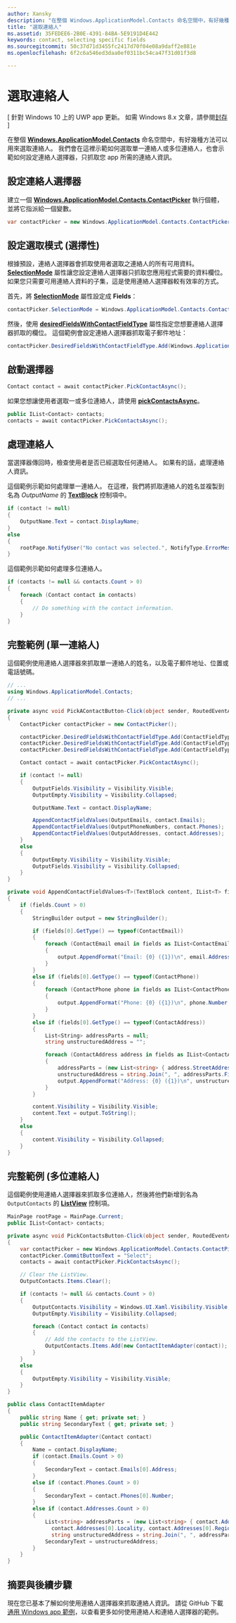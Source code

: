 ```yaml
---
author: Xansky
description: "在整個 Windows.ApplicationModel.Contacts 命名空間中，有好幾種方法可以用來選取連絡人。"
title: "選取連絡人"
ms.assetid: 35FEDEE6-2B0E-4391-84BA-5E9191D4E442
keywords: contact, selecting specific fields
ms.sourcegitcommit: 50c37d71d3455fc2417d70f04e08a9daff2e881e
ms.openlocfilehash: 6f2c6a546ed3daa0ef0311bc54ca47f31d01f3d8

---
```


# 選取連絡人

\[ 針對 Windows 10 上的 UWP app 更新。 如需 Windows 8.x 文章，請參閱[封存](http://go.microsoft.com/fwlink/p/?linkid=619132) \]


在整個 [**Windows.ApplicationModel.Contacts**](https://msdn.microsoft.com/library/windows/apps/BR225002) 命名空間中，有好幾種方法可以用來選取連絡人。 我們會在這裡示範如何選取單一連絡人或多位連絡人，也會示範如何設定連絡人選擇器，只抓取您 app 所需的連絡人資訊。

## 設定連絡人選擇器

建立一個 [**Windows.ApplicationModel.Contacts.ContactPicker**](https://msdn.microsoft.com/library/windows/apps/BR224913) 執行個體，並將它指派給一個變數。

```cs
var contactPicker = new Windows.ApplicationModel.Contacts.ContactPicker();
```

## 設定選取模式 (選擇性)

根據預設，連絡人選擇器會抓取使用者選取之連絡人的所有可用資料。 [**SelectionMode**](https://msdn.microsoft.com/library/windows/apps/windows.applicationmodel.contacts.contactpicker.selectionmode) 屬性讓您設定連絡人選擇器只抓取您應用程式需要的資料欄位。 如果您只需要可用連絡人資料的子集，這是使用連絡人選擇器較有效率的方式。

首先，將 [**SelectionMode**](https://msdn.microsoft.com/library/windows/apps/windows.applicationmodel.contacts.contactpicker.selectionmode) 屬性設定成 **Fields**：

```cs
contactPicker.SelectionMode = Windows.ApplicationModel.Contacts.ContactSelectionMode.Fields;
```

然後，使用 [**desiredFieldsWithContactFieldType**](https://msdn.microsoft.com/library/windows/apps/windows.applicationmodel.contacts.contactpicker.desiredfieldswithcontactfieldtype) 屬性指定您想要連絡人選擇器抓取的欄位。 這個範例會設定連絡人選擇器抓取電子郵件地址：

``` cs
contactPicker.DesiredFieldsWithContactFieldType.Add(Windows.ApplicationModel.Contacts.ContactFieldType.Email);
```

## 啟動選擇器

```cs
Contact contact = await contactPicker.PickContactAsync();
```

如果您想讓使用者選取一或多位連絡人，請使用 [**pickContactsAsync**](https://msdn.microsoft.com/library/windows/apps/windows.applicationmodel.contacts.contactpicker.pickcontactsasync)。

```cs
public IList<Contact> contacts;
contacts = await contactPicker.PickContactsAsync();
```

## 處理連絡人

當選擇器傳回時，檢查使用者是否已經選取任何連絡人。 如果有的話，處理連絡人資訊。

這個範例示範如何處理單一連絡人。 在這裡，我們將抓取連絡人的姓名並複製到名為 *OutputName* 的 [**TextBlock**](https://msdn.microsoft.com/library/windows/apps/BR209652) 控制項中。

```cs
if (contact != null)
{
    OutputName.Text = contact.DisplayName;
}
else
{
    rootPage.NotifyUser("No contact was selected.", NotifyType.ErrorMessage);
}
```

這個範例示範如何處理多位連絡人。

```cs
if (contacts != null && contacts.Count > 0)
{
    foreach (Contact contact in contacts)
    {
        // Do something with the contact information.
    }
}
```

## 完整範例 (單一連絡人)

這個範例使用連絡人選擇器來抓取單一連絡人的姓名，以及電子郵件地址、位置或電話號碼。

```cs
// ...
using Windows.ApplicationModel.Contacts;
// ...

private async void PickAContactButton-Click(object sender, RoutedEventArgs e)
{
    ContactPicker contactPicker = new ContactPicker();

    contactPicker.DesiredFieldsWithContactFieldType.Add(ContactFieldType.Email);
    contactPicker.DesiredFieldsWithContactFieldType.Add(ContactFieldType.Address);
    contactPicker.DesiredFieldsWithContactFieldType.Add(ContactFieldType.PhoneNumber);

    Contact contact = await contactPicker.PickContactAsync();

    if (contact != null)
    {
        OutputFields.Visibility = Visibility.Visible;
        OutputEmpty.Visibility = Visibility.Collapsed;

        OutputName.Text = contact.DisplayName;

        AppendContactFieldValues(OutputEmails, contact.Emails);
        AppendContactFieldValues(OutputPhoneNumbers, contact.Phones);
        AppendContactFieldValues(OutputAddresses, contact.Addresses);
    }
    else
    {
        OutputEmpty.Visibility = Visibility.Visible;
        OutputFields.Visibility = Visibility.Collapsed;
    }
}

private void AppendContactFieldValues<T>(TextBlock content, IList<T> fields)
{
    if (fields.Count > 0)
    {
        StringBuilder output = new StringBuilder();

        if (fields[0].GetType() == typeof(ContactEmail))
        {
            foreach (ContactEmail email in fields as IList<ContactEmail>)
            {
                output.AppendFormat("Email: {0} ({1})\n", email.Address, email.Kind);
            }
        }
        else if (fields[0].GetType() == typeof(ContactPhone))
        {
            foreach (ContactPhone phone in fields as IList<ContactPhone>)
            {
                output.AppendFormat("Phone: {0} ({1})\n", phone.Number, phone.Kind);
            }
        }
        else if (fields[0].GetType() == typeof(ContactAddress))
        {
            List<String> addressParts = null;
            string unstructuredAddress = "";

            foreach (ContactAddress address in fields as IList<ContactAddress>)
            {
                addressParts = (new List<string> { address.StreetAddress, address.Locality, address.Region, address.PostalCode });
                unstructuredAddress = string.Join(", ", addressParts.FindAll(s => !string.IsNullOrEmpty(s)));
                output.AppendFormat("Address: {0} ({1})\n", unstructuredAddress, address.Kind);
            }
        }

        content.Visibility = Visibility.Visible;
        content.Text = output.ToString();
    }
    else
    {
        content.Visibility = Visibility.Collapsed;
    }
}
```

## 完整範例 (多位連絡人)

這個範例使用連絡人選擇器來抓取多位連絡人，然後將他們新增到名為 `OutputContacts` 的 [**ListView**](https://msdn.microsoft.com/library/windows/apps/BR242878) 控制項。

```cs
MainPage rootPage = MainPage.Current;
public IList<Contact> contacts;

private async void PickContactsButton-Click(object sender, RoutedEventArgs e)
{
    var contactPicker = new Windows.ApplicationModel.Contacts.ContactPicker();
    contactPicker.CommitButtonText = "Select";
    contacts = await contactPicker.PickContactsAsync();

    // Clear the ListView.
    OutputContacts.Items.Clear();

    if (contacts != null && contacts.Count > 0)
    {
        OutputContacts.Visibility = Windows.UI.Xaml.Visibility.Visible;
        OutputEmpty.Visibility = Visibility.Collapsed;

        foreach (Contact contact in contacts)
        {
            // Add the contacts to the ListView.
            OutputContacts.Items.Add(new ContactItemAdapter(contact));
        }
    }
    else
    {
        OutputEmpty.Visibility = Visibility.Visible;
    }         
}
```

``` cs
public class ContactItemAdapter
{
    public string Name { get; private set; }
    public string SecondaryText { get; private set; }

    public ContactItemAdapter(Contact contact)
    {
        Name = contact.DisplayName;
        if (contact.Emails.Count > 0)
        {
            SecondaryText = contact.Emails[0].Address;
        }
        else if (contact.Phones.Count > 0)
        {
            SecondaryText = contact.Phones[0].Number;
        }
        else if (contact.Addresses.Count > 0)
        {
            List<string> addressParts = (new List<string> { contact.Addresses[0].StreetAddress,
              contact.Addresses[0].Locality, contact.Addresses[0].Region, contact.Addresses[0].PostalCode });
              string unstructuredAddress = string.Join(", ", addressParts.FindAll(s => !string.IsNullOrEmpty(s)));
            SecondaryText = unstructuredAddress;
        }
    }
}
```

## 摘要與後續步驟

現在您已基本了解如何使用連絡人選擇器來抓取連絡人資訊。 請從 GitHub 下載[通用 Windows app 範例](http://go.microsoft.com/fwlink/p/?linkid=619979)，以查看更多如何使用連絡人和連絡人選擇器的範例。



<!--HONumber=Jun16_HO5-->


